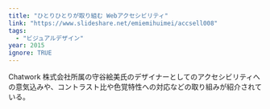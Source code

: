 ```yaml
---
title: "ひとりひとりが取り組む Webアクセシビリティ"
link: "https://www.slideshare.net/emiemihuimei/accsell008"
tags:
  - "ビジュアルデザイン"
year: 2015
ignore: TRUE
---
```


Chatwork 株式会社所属の守谷絵美氏のデザイナーとしてのアクセシビリティへの意気込みや、コントラスト比や色覚特性への対応などの取り組みが紹介されている。

